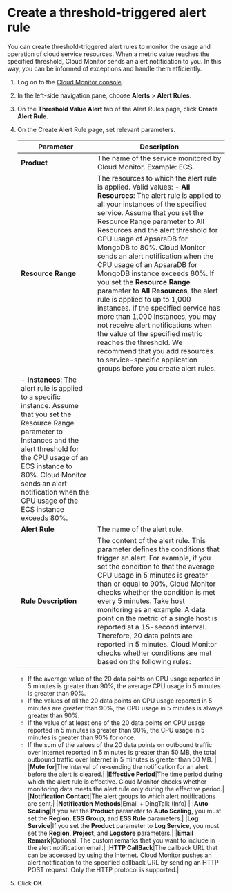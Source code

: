 # Create a threshold-triggered alert rule

You can create threshold-triggered alert rules to monitor the usage and operation of cloud service resources. When a metric value reaches the specified threshold, Cloud Monitor sends an alert notification to you. In this way, you can be informed of exceptions and handle them efficiently.

1.  Log on to the [Cloud Monitor console](https://cms-intl.console.aliyun.com).

2.  In the left-side navigation pane, choose **Alerts** \> **Alert Rules**.

3.  On the **Threshold Value Alert** tab of the Alert Rules page, click **Create Alert Rule**.

4.  On the Create Alert Rule page, set relevant parameters.

    |Parameter|Description|
    |---------|-----------|
    |**Product**|The name of the service monitored by Cloud Monitor. Example: ECS.|
    |**Resource Range**|The resources to which the alert rule is applied. Valid values:    -   **All Resources**: The alert rule is applied to all your instances of the specified service. Assume that you set the Resource Range parameter to All Resources and the alert threshold for CPU usage of ApsaraDB for MongoDB to 80%. Cloud Monitor sends an alert notification when the CPU usage of an ApsaraDB for MongoDB instance exceeds 80%. If you set the **Resource Range** parameter to **All Resources**, the alert rule is applied to up to 1,000 instances. If the specified service has more than 1,000 instances, you may not receive alert notifications when the value of the specified metric reaches the threshold. We recommend that you add resources to service-specific application groups before you create alert rules.
    -   **Instances**: The alert rule is applied to a specific instance. Assume that you set the Resource Range parameter to Instances and the alert threshold for the CPU usage of an ECS instance to 80%. Cloud Monitor sends an alert notification when the CPU usage of the ECS instance exceeds 80%. |
    |**Alert Rule**|The name of the alert rule.|
    |**Rule Description**|The content of the alert rule. This parameter defines the conditions that trigger an alert. For example, if you set the condition to that the average CPU usage in 5 minutes is greater than or equal to 90%, Cloud Monitor checks whether the condition is met every 5 minutes. Take host monitoring as an example. A data point on the metric of a single host is reported at a 15-second interval. Therefore, 20 data points are reported in 5 minutes. Cloud Monitor checks whether conditions are met based on the following rules:

    -   If the average value of the 20 data points on CPU usage reported in 5 minutes is greater than 90%, the average CPU usage in 5 minutes is greater than 90%.
    -   If the values of all the 20 data points on CPU usage reported in 5 minutes are greater than 90%, the CPU usage in 5 minutes is always greater than 90%.
    -   If the value of at least one of the 20 data points on CPU usage reported in 5 minutes is greater than 90%, the CPU usage in 5 minutes is greater than 90% for once.
    -   If the sum of the values of the 20 data points on outbound traffic over Internet reported in 5 minutes is greater than 50 MB, the total outbound traffic over Internet in 5 minutes is greater than 50 MB. |
    |**Mute for**|The interval of re-sending the notification for an alert before the alert is cleared.|
    |**Effective Period**|The time period during which the alert rule is effective. Cloud Monitor checks whether monitoring data meets the alert rule only during the effective period.|
    |**Notification Contact**|The alert groups to which alert notifications are sent.|
    |**Notification Methods**|Email + DingTalk \(Info\) |
    |**Auto Scaling**|If you set the **Product** parameter to **Auto Scaling**, you must set the **Region**, **ESS Group**, and **ESS Rule** parameters.|
    |**Log Service**|If you set the **Product** parameter to **Log Service**, you must set the **Region**, **Project**, and **Logstore** parameters.|
    |**Email Remark**|Optional. The custom remarks that you want to include in the alert notification email.|
    |**HTTP CallBack**|The callback URL that can be accessed by using the Internet. Cloud Monitor pushes an alert notification to the specified callback URL by sending an HTTP POST request. Only the HTTP protocol is supported.|

5.  Click **OK**.


